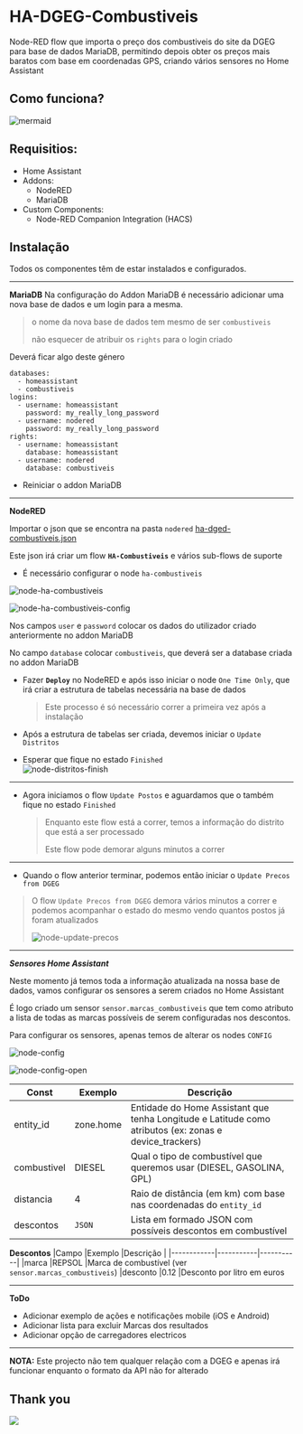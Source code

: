 
# HA-DGEG-Combustiveis
Node-RED flow que importa o preço dos combustiveis do site da DGEG para base de dados MariaDB, permitindo depois obter os preços mais baratos com base em coordenadas GPS, criando vários sensores no Home Assistant

## Como funciona?

![mermaid](/images/mermaid.PNG "mermaid")

## Requisitios:
- Home Assistant
- Addons:
	- NodeRED
	- MariaDB
- Custom Components:
	- Node-RED Companion Integration (HACS)

## Instalação
Todos os componentes têm de estar instalados e configurados.
***
**MariaDB**
Na configuração do Addon MariaDB é necessário adicionar uma nova base de dados e um login para a mesma.

> o nome da nova base de dados tem mesmo de ser `combustiveis`
> 
> não esquecer de atribuir os `rights` para o login criado

Deverá ficar algo deste género
```
databases:
  - homeassistant
  - combustiveis
logins:
  - username: homeassistant
    password: my_really_long_password
  - username: nodered
    password: my_really_long_password
rights:
  - username: homeassistant
    database: homeassistant
  - username: nodered
    database: combustiveis
```

- Reiniciar o addon MariaDB
***
**NodeRED**

Importar o json que se encontra na pasta `nodered` [ha-dged-combustiveis.json](/nodered/ha-dged-combustiveis.json "ha-dged-combustiveis.json")

Este json irá criar um flow **`HA-Combustiveis`** e vários sub-flows de suporte

- É necessário configurar o node `ha-combustiveis`

![node-ha-combustiveis](/images/node-ha-combustiveis.PNG "node-ha-combustiveis")

![node-ha-combustiveis-config](/images/node-ha-combustiveis-config.PNG "node-ha-combustiveis-config")

Nos campos `user` e `password` colocar os dados do utilizador criado anteriormente no addon MariaDB

No campo `database` colocar `combustiveis`, que deverá ser a database criada no addon MariaDB

- Fazer **`Deploy`** no NodeRED e após isso iniciar o node `One Time Only`, que irá criar a estrutura de tabelas necessária na base de dados
	> Este processo é só necessário correr a primeira vez após a instalação
	
- Após a estrutura de tabelas ser criada, devemos iniciar o `Update Distritos`
- Esperar que fique no estado `Finished`<br>![node-distritos-finish](/images/node-distritos-finish.PNG "node-distritos-finish")
***
- Agora iniciamos o flow `Update Postos` e aguardamos que o também fique no estado `Finished`
	>Enquanto este flow está a correr, temos a informação do distrito que está a ser processado
	>
	>Este flow pode demorar alguns minutos a correr
	

***
- Quando o flow anterior terminar, podemos então iniciar o `Update Precos from DGEG`
> O flow `Update Precos from DGEG` demora vários minutos a correr e podemos acompanhar o estado do mesmo vendo quantos postos já foram atualizados
> 
> ![node-update-precos](/images/node-update-precos.PNG "node-update-precos")


***
***Sensores Home Assistant***

Neste momento já temos toda a informação atualizada na nossa base de dados, vamos configurar os sensores a serem criados no Home Assistant

É logo criado um sensor `sensor.marcas_combustiveis` que tem como atributo a lista de todas as marcas possíveis de serem configuradas nos descontos.

Para configurar os sensores, apenas temos de alterar os nodes `CONFIG`

![node-config](/images/node-config.PNG "node-config")

![node-config-open](/images/node-config-open.PNG "node-config-open")

|Const          |Exemplo       |Descrição|
|---------------|--------------|---------|
|entity_id      |zone.home     |Entidade do Home Assistant que tenha Longitude e Latitude como atributos (ex: zonas e device_trackers)
|combustivel    |DIESEL        |Qual o tipo de combustível que queremos usar (DIESEL, GASOLINA, GPL)
|distancia      |4             |Raio de distância (em km) com base nas coordenadas do `entity_id`
|descontos      |`JSON`        |Lista em formado JSON com possíveis descontos em combustível

**Descontos**
|Campo       |Exemplo    |Descrição  |
|------------|-----------|-----------|
|marca       |REPSOL     |Marca de combustível (ver `sensor.marcas_combustiveis`)
|desconto    |0.12       |Desconto por litro em euros

---

**ToDo**

- Adicionar exemplo de ações e notificações mobile (iOS e Android)
- Adicionar lista para excluir Marcas dos resultados
- Adicionar opção de carregadores electricos

---
**NOTA:** Este projecto não tem qualquer relação com a DGEG e apenas irá funcionar enquanto o formato da API não for alterado



## Thank you

<a href="https://www.buymeacoffee.com/denkyem" target="_blank"><img src="https://www.buymeacoffee.com/assets/img/custom_images/orange_img.png"></a>
